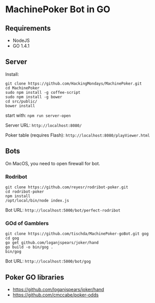 MachinePoker Bot in GO
======================

Requirements
------------
* NodeJS
* GO 1.4.1

Server
------
Install:
~~~
git clone https://github.com/HackingMondays/MachinePoker.git
cd MachinePoker
sudo npm install -g coffee-script
sudo npm install -g bower
cd src/public/
bower install
~~~

start with: `npm run server-open`

Server URL:
`http://localhost:8080/`

Poker table (requires Flash):
`http://localhost:8080/playViewer.html`


Bots
----
On MacOS, you need to open firewall for bot.

### Rodribot
~~~
git clone https://github.com/reyesr/rodribot-poker.git
cd rodribot-poker
npm install
/opt/local/bin/node index.js
~~~

Bot URL:
`http://localhost:5000/bot/perfect-rodribot`


### GOd of Gamblers
~~~
git clone https://github.com/tischda/MachinePoker-goBot.git gog
cd gog
go get github.com/loganjspears/joker/hand
go build -o bin/gog .
bin/gog
~~~

Bot URL:
`http://localhost:5000/bot/gog`


Poker GO libraries
------------------
* https://github.com/loganjspears/joker/hand
* https://github.com/cmccabe/poker-odds
